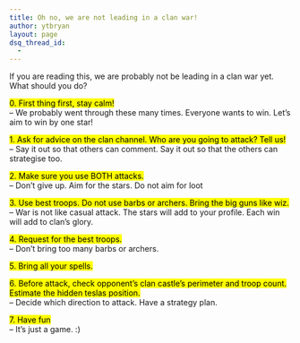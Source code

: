 ```yaml
---
title: Oh no, we are not leading in a clan war!
author: ytbryan
layout: page
dsq_thread_id:
  - 
---
```

If you are reading this, we are probably not be leading in a clan war yet. What should you do? 

<mark>0. First thing first, stay calm!</mark>  
&#8211; We probably went through these many times. Everyone wants to win. Let&#8217;s aim to win by one star!

<mark>1. Ask for advice on the clan channel. Who are you going to attack? Tell us!</mark>  
&#8211; Say it out so that others can comment. Say it out so that the others can strategise too. 

<mark>2. Make sure you use BOTH attacks.</mark>  
&#8211; Don&#8217;t give up. Aim for the stars. Do not aim for loot 

<mark>3. Use best troops. Do not use barbs or archers. Bring the big guns like wiz.</mark>  
&#8211; War is not like casual attack. The stars will add to your profile. Each win will add to clan&#8217;s glory. 

<mark>4. Request for the best troops.</mark>  
&#8211; Don&#8217;t bring too many barbs or archers. 

<mark>5. Bring all your spells.</mark> 

<mark>6. Before attack, check opponent&#8217;s clan castle&#8217;s perimeter and troop count. Estimate the hidden teslas position.</mark>  
&#8211; Decide which direction to attack. Have a strategy plan. 

<mark>7. Have fun</mark>  
&#8211; It&#8217;s just a game. :)